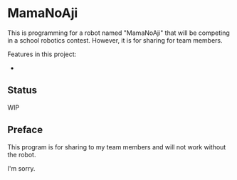 # MamaNoAji

This is programming for a robot named "MamaNoAji" that will be competing in a school robotics contest. However, it is for sharing for team members.

Features in this project:

- 

## Status

WIP

## Preface

This program is for sharing to my team members and will not work without the robot.

I'm sorry.
